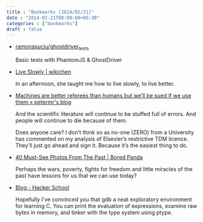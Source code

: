 ```yaml
---
title : "Bookmarks [2014/02/21]"
date : "2014-02-21T00:00:00+05:30"
categories : ["bookmarks"]
draft : false
---
```


-   [ramonasuciu/ghostdriver<sub>tests</sub>](https://github.com/ramonasuciu/ghostdriver_tests)

    Basic tests with PhantomJS & GhostDriver

-   [Live Slowly | wikichen](http://wikichen.is/writing/live-slowly/)

    In an afternoon, she taught me how to live slowly, to live better.

-   [Machines are better referees than humans but we’ll be sued if we use them « petermr's blog](http://blogs.ch.cam.ac.uk/pmr/2014/02/18/machines-are-better-referees-than-humans-but-well-be-sued-if-we-use-them/)

    And the scientific literature will continue to be stuffed full of
    errors. And people will continue to die because of them.

    Does anyone care? I don’t think so as no-one (ZERO) from a
    University has commented on my analysis of Elsevier’s restrictive
    TDM licence. They’ll just go ahead and sign it. Because it’s the
    easiest thing to do.

-   [40 Must-See Photos From The Past | Bored Panda](http://www.boredpanda.com/must-see-historic-moments/)

    Perhaps the wars, poverty, fights for freedom and little miracles of
    the past have lessons for us that we can use today?

-   [Blog - Hacker School](https://www.hackerschool.com/blog/)

    Hopefully I've convinced you that gdb a neat exploratory environment
    for learning C. You can print the evaluation of expressions, examine
    raw bytes in memory, and tinker with the type system using ptype.
